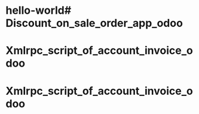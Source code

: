 # hello-world# Discount_on_sale_order_app_odoo
# Xmlrpc_script_of_account_invoice_odoo
# Xmlrpc_script_of_account_invoice_odoo

